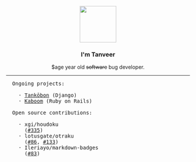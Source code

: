 <div align="center">
  <img src="https://media4.giphy.com/media/Nx0rz3jtxtEre/giphy.gif" width="auto" height="100px">
  <h3>I'm Tanveer</h3>
  <p>$age year old <del>software</del> bug developer.</p>
  <hr>
</div>

<pre>
  Ongoing projects:

    · <a href="https://tankobon.net">Tankōbon</a> (Django)
    · <a href="https://github.com/kaboom-db/kaboom">Kaboom</a> (Ruby on Rails)

  Open source contributions:

    · xgi/houdoku
      (<a href="https://github.com/xgi/houdoku/pull/335">#335</a>)
    · lotusgate/otraku
      (<a href="https://github.com/lotusgate/otraku/pull/86">#86</a>, <a href="https://github.com/lotusprey/otraku/pull/133">#133</a>)
    · Ileriayo/markdown-badges
      (<a href="https://github.com/Ileriayo/markdown-badges/pull/83">#83</a>)
</pre>
